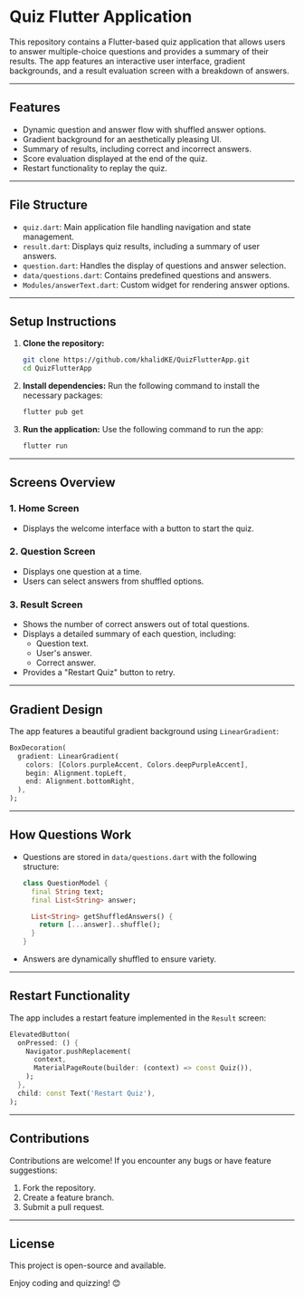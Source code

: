 # Quiz Flutter Application

This repository contains a Flutter-based quiz application that allows users to answer multiple-choice questions and provides a summary of their results. The app features an interactive user interface, gradient backgrounds, and a result evaluation screen with a breakdown of answers.

---

## **Features**
- Dynamic question and answer flow with shuffled answer options.
- Gradient background for an aesthetically pleasing UI.
- Summary of results, including correct and incorrect answers.
- Score evaluation displayed at the end of the quiz.
- Restart functionality to replay the quiz.

---

## **File Structure**
- `quiz.dart`: Main application file handling navigation and state management.
- `result.dart`: Displays quiz results, including a summary of user answers.
- `question.dart`: Handles the display of questions and answer selection.
- `data/questions.dart`: Contains predefined questions and answers.
- `Modules/answerText.dart`: Custom widget for rendering answer options.

---

## **Setup Instructions**
1. **Clone the repository:**
   ```bash
   git clone https://github.com/khalidKE/QuizFlutterApp.git
   cd QuizFlutterApp
   ```

2. **Install dependencies:**
   Run the following command to install the necessary packages:
   ```bash
   flutter pub get
   ```

3. **Run the application:**
   Use the following command to run the app:
   ```bash
   flutter run
   ```

---

## **Screens Overview**

### 1. **Home Screen**
   - Displays the welcome interface with a button to start the quiz.

### 2. **Question Screen**
   - Displays one question at a time.
   - Users can select answers from shuffled options.

### 3. **Result Screen**
   - Shows the number of correct answers out of total questions.
   - Displays a detailed summary of each question, including:
     - Question text.
     - User's answer.
     - Correct answer.
   - Provides a "Restart Quiz" button to retry.

---

## **Gradient Design**
The app features a beautiful gradient background using `LinearGradient`:
```dart
BoxDecoration(
  gradient: LinearGradient(
    colors: [Colors.purpleAccent, Colors.deepPurpleAccent],
    begin: Alignment.topLeft,
    end: Alignment.bottomRight,
  ),
);
```

---

## **How Questions Work**
- Questions are stored in `data/questions.dart` with the following structure:
  ```dart
  class QuestionModel {
    final String text;
    final List<String> answer;

    List<String> getShuffledAnswers() {
      return [...answer]..shuffle();
    }
  }
  ```

- Answers are dynamically shuffled to ensure variety.

---

## **Restart Functionality**
The app includes a restart feature implemented in the `Result` screen:
```dart
ElevatedButton(
  onPressed: () {
    Navigator.pushReplacement(
      context,
      MaterialPageRoute(builder: (context) => const Quiz()),
    );
  },
  child: const Text('Restart Quiz'),
);
```

---

## **Contributions**
Contributions are welcome! If you encounter any bugs or have feature suggestions:
1. Fork the repository.
2. Create a feature branch.
3. Submit a pull request.

---

## **License**
This project is open-source and available.

Enjoy coding and quizzing! 😊
